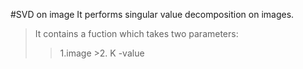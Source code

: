 #SVD
 on image
It performs singular value decomposition on images.
> It contains a fuction which takes two parameters:
>>1.image >2. K -value